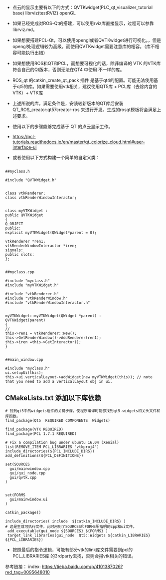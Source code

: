 * 点云的显示主要有以下的方式：QVTKwidget(PLC_qt_visualizer_tutorial base)    librviz(testRVIZ)	openGL
* 如果已经完成对ROS-Qt的搭建，可以使用rviz库直接显示，过程可以参靠 librviz.md。
* 如果想要搭建PCL-Qt，可以使用opengl或者QVTKwidget进行可视化。，但是opengl处理逻辑较为高级，而使用QVTKwidget需要注意库的相容。（库不相容可能执行出错）
* 如果想使用ROS和QT和PCL，而想要可视化的话，除非编译的 VTK 的VTK库符合自己的Qt版本，否则无法在QT4 中使用 不一样的库。
* ROS_qt 的catkin_create_qt_pack 插件 是基于qt4的配置。可能无法使用基于qt5的库。如果需要使用vtk相关，建议使用QT5库 + PCL库（去除内含的VTK）+ VTK库
* 上述所说的库，满足条件是，安装较新版本的QT库后安装QT_ROS_creator:qt57creator-ros 来进行开发。生成的rosqt模板将会满足上述要求。
* 使用以下的步骤能够完成基于 QT 的点云显示工作。
* https://pcl-tutorials.readthedocs.io/en/master/qt_colorize_cloud.html#user-interface-ui

* 或者使用以下方式构建一个简单的自定义类：
```

##myclass.h

#include "QVTKWidget.h"


class vtkRenderer;
class vtkRenderWindowInteractor;


class myVTKWidget :
public QVTKWidget
{
Q_OBJECT
public:
explicit myVTKWidget(QWidget*parent = 0);

vtkRenderer *ren1;
vtkRenderWindowInteractor *iren;
signals:
public slots:
};


##myclass.cpp

#include "myclass.h"
#include "myVTKWidget.h"

#include "vtkRenderer.h"
#include "vtkRenderWindow.h"
#include "vtkRenderWindowInteractor.h"


myVTKWidget::myVTKWidget(QWidget *parent) :
QVTKWidget(parent)
{
//
this->ren1 = vtkRenderer::New();
this->GetRenderWindow()->AddRenderer(ren1);
this->iren =this->GetInteractor();
}


##main_window.cpp

#include "myclass.h"
ui.setupUi(this);
this->ui.verticalLayout->addWidget(new myVTKWidget(this)); // note that you need to add a verticalLayout obj in ui.

```

## CMakeLists.txt 添加以下库依赖
```
# 找到qt5中的widgets组件的关键步骤，使程序编译时能够找到qt5-widgets相关头文件和库函数。
find_package(Qt5  REQUIRED COMPONENTS  Widgets)

find_package(VTK REQUIRED)
find_package(PCL 1.7.1 REQUIRED)

# Fix a compilation bug under ubuntu 16.04 (Xenial)
list(REMOVE_ITEM PCL_LIBRARIES "vtkproj4")
include_directories(${PCL_INCLUDE_DIRS})
add_definitions(${PCL_DEFINITIONS})

set(SOURCES
  gui/mainwindow.cpp
  gui/gui_node.cpp
  gui/qvtk.cpp
)


set(FORMS
  gui/mainwindow.ui
)

catkin_package()

include_directories( include  ${catkin_INCLUDE_DIRS} )
# 这是生成可执行文件，此时用到了SOURCES和FORMS所指明的cpp和ui文件。
 add_executable(gui_node ${SOURCES} ${FORMS} )
 target_link_libraries(gui_node  Qt5::Widgets ${catkin_LIBRARIES} ${PCL_LIBRARIES})

```

* 按照最后的指令逻辑，可能有部分vtk的link库文件需要到pcl的PCL_LIBRARIES库 的3rdparty去找，否则会报vtk相关的错误。

参考链接：
index: https://tieba.baidu.com/p/4101387026?red_tag=0095648010
